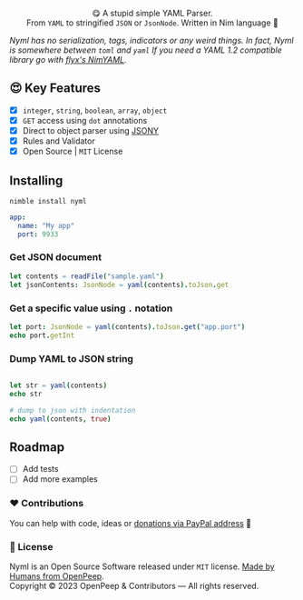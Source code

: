 <p align="center">
    😋 A stupid simple YAML Parser.<br>From <code>YAML</code> to stringified <code>JSON</code> or <code>JsonNode</code>. Written in Nim language 👑
</p>

_Nyml has no serialization, tags, indicators or any weird things. In fact, Nyml is somewhere between `toml` and `yaml`_
_If you need a YAML 1.2 compatible library go with [flyx's NimYAML](https://github.com/flyx/NimYAML)._

## 😍 Key Features
- [x] `integer`, `string`, `boolean`, `array`, `object`
- [x] `GET` access using `dot` annotations
- [x] Direct to object parser using [JSONY](https://github.com/treeform/jsony)
- [x] Rules and Validator
- [x] Open Source | `MIT` License

## Installing

```
nimble install nyml
```

```yaml
app:
  name: "My app"
  port: 9933
```

### Get JSON document
```nim
let contents = readFile("sample.yaml")
let jsonContents: JsonNode = yaml(contents).toJson.get
```

### Get a specific value using `.` notation
```nim
let port: JsonNode = yaml(contents).toJson.get("app.port")
echo port.getInt
```

### Dump YAML to JSON string
```nim

let str = yaml(contents)
echo str

# dump to json with indentation
echo yaml(contents, true)

```

## Roadmap
- [ ] Add tests
- [ ] Add more examples

### ❤ Contributions
You can help with code, ideas or [donations via PayPal address](https://www.paypal.com/donate/?hosted_button_id=RJK3ZTDWPL55C) 🥰 

### 🎩 License
Nyml is an Open Source Software released under `MIT` license. [Made by Humans from OpenPeep](https://github.com/openpeep).<br>
Copyright &copy; 2023 OpenPeep & Contributors &mdash; All rights reserved.